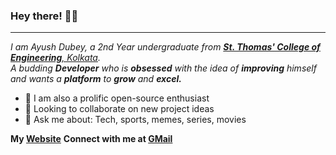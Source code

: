 ### Hey there! 👋🏻
---
<p>
  <em>
    I am Ayush Dubey, a 2nd Year undergraduate from <a href="https://www.stcet.org/"> <b>St. Thomas' College of  Engineering</b>, Kolkata</a>. <br>
    A budding <b>Developer</b> who is <b>obsessed</b> with the idea of <b>improving</b> himself <br>and wants a <b>platform</b> to <b>grow</b> and <b>excel.</b>
  </em>
</p>

- 🌱 I am also a prolific open-source enthusiast
- 👯 Looking to collaborate on new project ideas
- 💬 Ask me about: Tech, sports, memes, series, movies

**My [Website](https://ayushd70.me/)**
**Connect with me at [GMail](mailto:ayushdubey70@gmail.com)**
